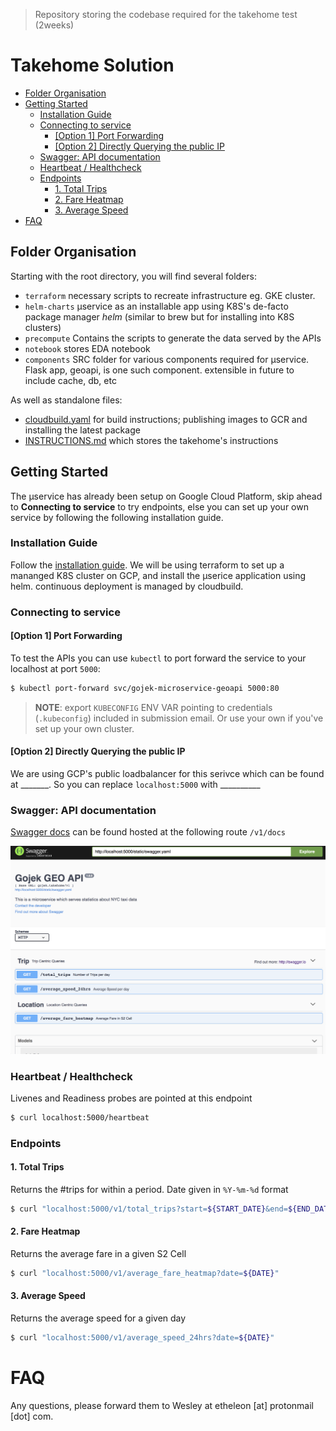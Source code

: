 > Repository storing the codebase required for the takehome test (2weeks)

# Takehome Solution

<!-- vim-markdown-toc GFM -->

  * [Folder Organisation](#folder-organisation)
  * [Getting Started](#getting-started)
    * [Installation Guide](#installation-guide)
    * [Connecting to service](#connecting-to-service)
      * [[Option 1] Port Forwarding](#option-1-port-forwarding)
      * [[Option 2] Directly Querying the public IP](#option-2-directly-querying-the-public-ip)
    * [Swagger: API documentation](#swagger-api-documentation)
    * [Heartbeat / Healthcheck](#heartbeat--healthcheck)
    * [Endpoints](#endpoints)
      * [1. Total Trips](#1-total-trips)
      * [2. Fare Heatmap](#2-fare-heatmap)
      * [3. Average Speed](#3-average-speed)
* [FAQ](#faq)

<!-- vim-markdown-toc -->

## Folder Organisation

Starting with the root directory, you will find several folders:

* `terraform` necessary scripts to recreate infrastructure eg. GKE cluster.
* `helm-charts` µservice as an installable app using K8S's de-facto package manager _helm_ (similar to brew but for installing into K8S clusters)
* `precompute` Contains the scripts to generate the data served by the APIs
* `notebook` stores EDA notebook
* `components` SRC folder for various components required for µservice. Flask app, geoapi, is one such component. extensible in future to include cache, db, etc

As well as standalone files:

* [cloudbuild.yaml](./cloudbuild.yaml) for build instructions; publishing images to GCR and installing the latest package
* [INSTRUCTIONS.md](./INSTRUCTIONS.md) which stores the takehome's instructions

## Getting Started

The µservice has already been setup on Google Cloud Platform, skip ahead to **Connecting to service** to try endpoints, else you can set up your own service by following the following installation guide.

### Installation Guide

Follow the [installation guide](./docs/00-introduction.md). We will be using terraform to set up a mananged K8S cluster on GCP, and install the µserice application using helm. continuous deployment is managed by cloudbuild.

### Connecting to service

#### [Option 1] Port Forwarding

To test the APIs you can use `kubectl` to port forward the service to your localhost at port `5000`:

  ```bash
  $ kubectl port-forward svc/gojek-microservice-geoapi 5000:80
  ```

  > **NOTE**: export `KUBECONFIG` ENV VAR pointing to credentials (`.kubeconfig`) included in submission email. Or use your own if you've set up your own cluster.



#### [Option 2] Directly Querying the public IP

  We are using GCP's public loadbalancer for this serivce which can be found at _______. So you can replace `localhost:5000` with __________


### Swagger: API documentation

  [Swagger docs](https://swagger.io/docs/specification/2-0/what-is-swagger/) can be found hosted at the following route `/v1/docs`

  [![swagger_preview](./images/swagger.png)](localhost:5000/v1/docs)


### Heartbeat / Healthcheck

  Livenes and Readiness probes are pointed at this endpoint

  ```bash
  $ curl localhost:5000/heartbeat
  ```

### Endpoints

#### 1. Total Trips


  Returns the #trips for within a period. Date given in `%Y-%m-%d` format

  ```bash
  $ curl "localhost:5000/v1/total_trips?start=${START_DATE}&end=${END_DATE}"
  ```

#### 2. Fare Heatmap

  Returns the average fare in a given S2 Cell

  ```bash
  $ curl "localhost:5000/v1/average_fare_heatmap?date=${DATE}"
  ```

#### 3. Average Speed

  Returns the average speed for a given day

  ```bash
  $ curl "localhost:5000/v1/average_speed_24hrs?date=${DATE}"
  ```

# FAQ

Any questions, please forward them to Wesley at etheleon [at] protonmail [dot] com.
